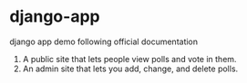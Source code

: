 # django-app
django app demo following official documentation

1. A public site that lets people view polls and vote in them.
2. An admin site that lets you add, change, and delete polls.
